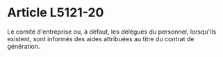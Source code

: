 # Article L5121-20

<p align="left">
  Le comité d'entreprise ou, à défaut, les délégués du personnel, lorsqu'ils existent, sont informés des aides attribuées au titre du contrat de génération.
</p>